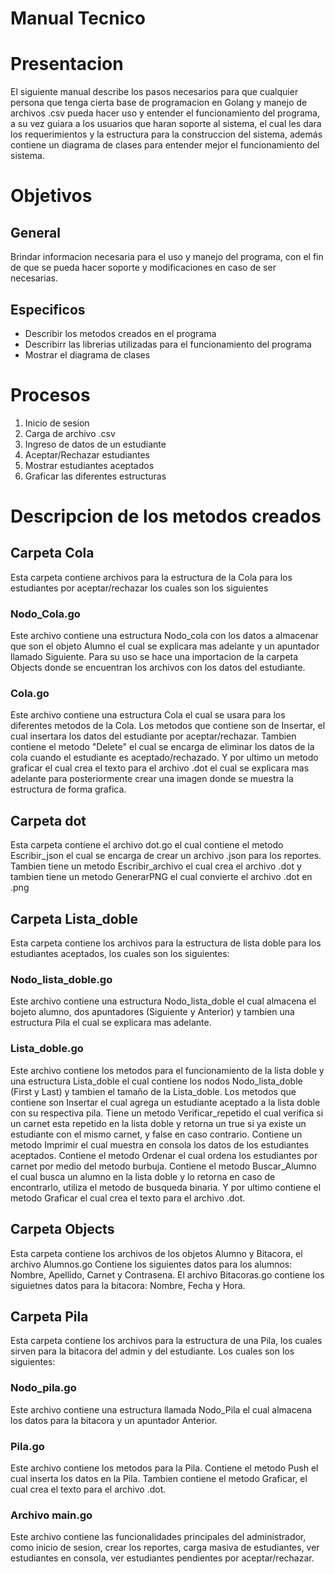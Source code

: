 # Manual Tecnico

# Presentacion
El siguiente manual describe los pasos necesarios para que cualquier persona que tenga cierta base de programacion en Golang y manejo de archivos .csv pueda hacer uso y entender el funcionamiento del programa, a su vez guiara a los usuarios que haran soporte al sistema, el cual les dara los requerimientos y la estructura para la construccion del sistema, además contiene un diagrama de clases para entender mejor el funcionamiento del sistema.

# Objetivos
## General
Brindar informacion necesaria para el uso y manejo del programa, con el fin de que se pueda hacer soporte y modificaciones en caso de ser necesarias.
## Especificos
- Describir los metodos creados en el programa
- Describirr las librerias utilizadas para el funcionamiento del programa
- Mostrar el diagrama de clases

# Procesos
1. Inicio de sesion
2. Carga de archivo .csv
3. Ingreso de datos de un estudiante
4. Aceptar/Rechazar estudiantes
5. Mostrar estudiantes aceptados
6. Graficar las diferentes estructuras

# Descripcion de los metodos creados
## Carpeta Cola
Esta carpeta contiene archivos para la estructura de la Cola para los estudiantes por aceptar/rechazar los cuales son los siguientes

### Nodo_Cola.go
Este archivo contiene una estructura Nodo_cola con los datos a almacenar que son el objeto Alumno el cual se explicara mas adelante y un apuntador llamado Siguiente. Para su uso se hace una importacion de la carpeta Objects donde se encuentran los archivos con los datos del estudiante.

### Cola.go
Este archivo contiene una estructura Cola el cual se usara para los diferentes metodos de la Cola. Los metodos que contiene son de Insertar, el cual insertara los datos del estudiante por aceptar/rechazar. Tambien contiene el metodo "Delete" el cual se encarga de eliminar los datos de la cola cuando el estudiante es aceptado/rechazado. Y por ultimo un metodo graficar el cual crea el texto para el archivo .dot el cual se explicara mas adelante para posteriormente crear una imagen donde se muestra la estructura de forma grafica.

## Carpeta dot
Esta carpeta contiene el archivo dot.go el cual contiene el metodo Escribir_json el cual se encarga de crear un archivo .json para los reportes. Tambien tiene un metodo Escribir_archivo el cual crea el archivo .dot y tambien tiene un metodo GenerarPNG el cual convierte el archivo .dot en .png

## Carpeta Lista_doble
Esta carpeta contiene los archivos para la estructura de lista doble para los estudiantes aceptados, los cuales son los siguientes:

### Nodo_lista_doble.go
Este archivo contiene una estructura Nodo_lista_doble el cual almacena el bojeto alumno, dos apuntadores (Siguiente y Anterior) y tambien una estructura Pila el cual se explicara mas adelante.

### Lista_doble.go
Este archivo contiene los metodos para el funcionamiento de la lista doble y una estructura Lista_doble el cual contiene los nodos Nodo_lista_doble (First y Last) y tambien el tamaño de la Lista_doble. Los metodos que contiene son Insertar el cual agrega un estudiante aceptado a la lista doble con su respectiva pila. Tiene un metodo Verificar_repetido el cual verifica si un carnet esta repetido en la lista doble y retorna un true si ya existe un estudiante con el mismo carnet, y false en caso contrario. Contiene un metodo Imprimir el cual muestra en consola los datos de los estudiantes aceptados. Contiene el metodo Ordenar el cual ordena los estudiantes por carnet por medio del metodo burbuja. Contiene el metodo Buscar_Alumno el cual busca un alumno en la lista doble y lo retorna en caso de encontrarlo, utiliza el metodo de busqueda binaria. Y por ultimo contiene el metodo Graficar el cual crea el texto para el archivo .dot.


## Carpeta Objects
Esta carpeta contiene los archivos de los objetos Alumno y Bitacora, el archivo Alumnos.go Contiene los siguientes datos para los alumnos: Nombre, Apellido, Carnet y Contrasena. El archivo Bitacoras.go contiene los siguietnes datos para la bitacora: Nombre, Fecha y Hora.

## Carpeta Pila
Esta carpeta contiene los archivos para la estructura de una Pila, los cuales sirven para la bitacora del admin y del estudiante. Los cuales son los siguientes:

### Nodo_pila.go
Este archivo contiene una estructura llamada Nodo_Pila el cual almacena los datos para la bitacora y un apuntador Anterior.

### Pila.go
Este archivo contiene los metodos para la Pila. Contiene el metodo Push el cual inserta los datos en la Pila. Tambien contiene el metodo Graficar, el cual crea el texto para el archivo .dot.

### Archivo main.go
Este archivo contiene las funcionalidades principales del administrador, como inicio de sesion, crear los reportes, carga masiva de estudiantes, ver estudiantes en consola, ver estudiantes pendientes por aceptar/rechazar.
